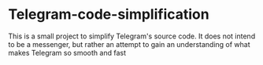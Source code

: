 # Telegram-code-simplification
This is a small project to simplify Telegram's source code. It does not intend to be a messenger, but rather an attempt to gain an understanding of what makes Telegram so smooth and fast 

